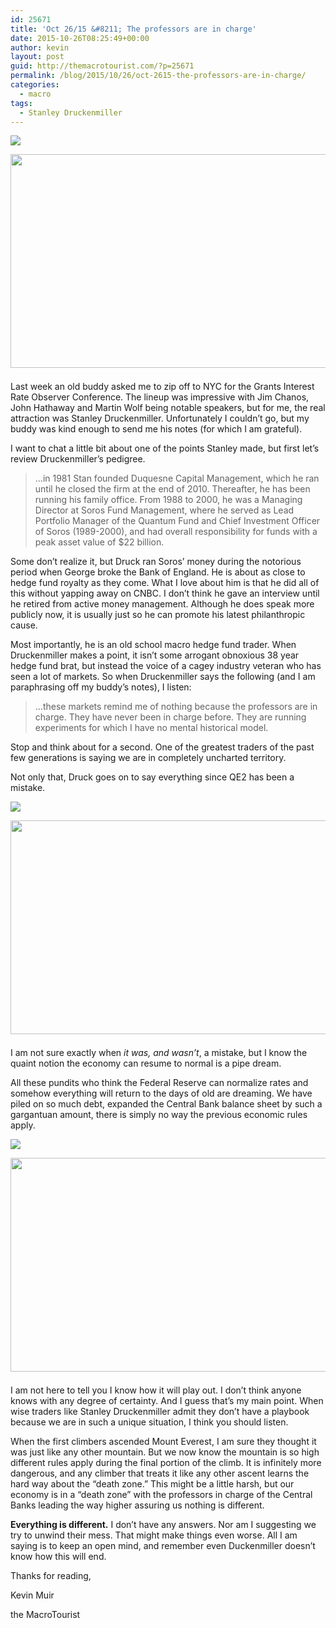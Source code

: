 ```yaml
---
id: 25671
title: 'Oct 26/15 &#8211; The professors are in charge'
date: 2015-10-26T08:25:49+00:00
author: kevin
layout: post
guid: http://themacrotourist.com/?p=25671
permalink: /blog/2015/10/26/oct-2615-the-professors-are-in-charge/
categories:
  - macro
tags:
  - Stanley Druckenmiller
---
```


  <img src="http://themacrotourist.com/pictures/ProfessorOct2415.png"><img class="size-full wp-image-14271" style="padding-top: 1.0em;padding-bottom: 0.5em;" style="margin:30px auto;display:block;" src="http://themacrotourist.com/pictures/ProfessorOct2415.png" width="600" height="342">

Last week an old buddy asked me to zip off to NYC for the Grants Interest Rate Observer Conference. The lineup was impressive with Jim Chanos, John Hathaway and Martin Wolf being notable speakers, but for me, the real attraction was Stanley Druckenmiller. Unfortunately I couldn&#8217;t go, but my buddy was kind enough to send me his notes (for which I am grateful). 

I want to chat a little bit about one of the points Stanley made, but first let&#8217;s review Druckenmiller&#8217;s pedigree.

> &#8230;in 1981 Stan founded Duquesne Capital Management, which he ran until he closed the firm at the end of 2010. Thereafter, he has been running his family office. From 1988 to 2000, he was a Managing Director at Soros Fund Management, where he served as Lead Portfolio Manager of the Quantum Fund and Chief Investment Officer of Soros (1989-2000), and had overall responsibility for funds with a peak asset value of $22 billion.

Some don&#8217;t realize it, but Druck ran Soros&#8217; money during the notorious period when George broke the Bank of England. He is about as close to hedge fund royalty as they come. What I love about him is that he did all of this without yapping away on CNBC. I don&#8217;t think he gave an interview until he retired from active money management. Although he does speak more publicly now, it is usually just so he can promote his latest philanthropic cause. 

Most importantly, he is an old school macro hedge fund trader. When Druckenmiller makes a point, it isn&#8217;t some arrogant obnoxious 38 year hedge fund brat, but instead the voice of a cagey industry veteran who has seen a lot of markets. So when Druckenmiller says the following (and I am paraphrasing off my buddy&#8217;s notes), I listen:

> &#8230;these markets remind me of nothing because the professors are in charge. They have never been in charge before. They are running experiments for which I have no mental historical model.

Stop and think about for a second. One of the greatest traders of the past few generations is saying we are in completely uncharted territory. 

Not only that, Druck goes on to say everything since QE2 has been a mistake.


  <img src="http://themacrotourist.com/pictures/AnotherOct2415.png"><img class="size-full wp-image-14271" style="padding-top: 1.0em;padding-bottom: 0.5em;" style="margin:30px auto;display:block;" src="http://themacrotourist.com/pictures/AnotherOct2415.png" width="600" height="342">

I am not sure exactly when _it was, and wasn&#8217;t_, a mistake, but I know the quaint notion the economy can resume to normal is a pipe dream. 

All these pundits who think the Federal Reserve can normalize rates and somehow everything will return to the days of old are dreaming. We have piled on so much debt, expanded the Central Bank balance sheet by such a gargantuan amount, there is simply no way the previous economic rules apply.


  <img src="http://themacrotourist.com/pictures/FARBASTOct2615.png"><img class="size-full wp-image-14271" style="padding-top: 1.0em;padding-bottom: 0.5em;" style="margin:30px auto;display:block;" src="http://themacrotourist.com/pictures/FARBASTOct2615.png" width="600" height="342">

I am not here to tell you I know how it will play out. I don&#8217;t think anyone knows with any degree of certainty. And I guess that&#8217;s my main point. When wise traders like Stanley Druckenmiller admit they don&#8217;t have a playbook because we are in such a unique situation, I think you should listen. 

When the first climbers ascended Mount Everest, I am sure they thought it was just like any other mountain. But we now know the mountain is so high different rules apply during the final portion of the climb. It is infinitely more dangerous, and any climber that treats it like any other ascent learns the hard way about the &#8220;death zone.&#8221; This might be a little harsh, but our economy is in a &#8220;death zone&#8221; with the professors in charge of the Central Banks leading the way higher assuring us nothing is different. 

**Everything is different.** I don&#8217;t have any answers. Nor am I suggesting we try to unwind their mess. That might make things even worse. All I am saying is to keep an open mind, and remember even Duckenmiller doesn&#8217;t know how this will end.

Thanks for reading,
  
Kevin Muir
  
the MacroTourist